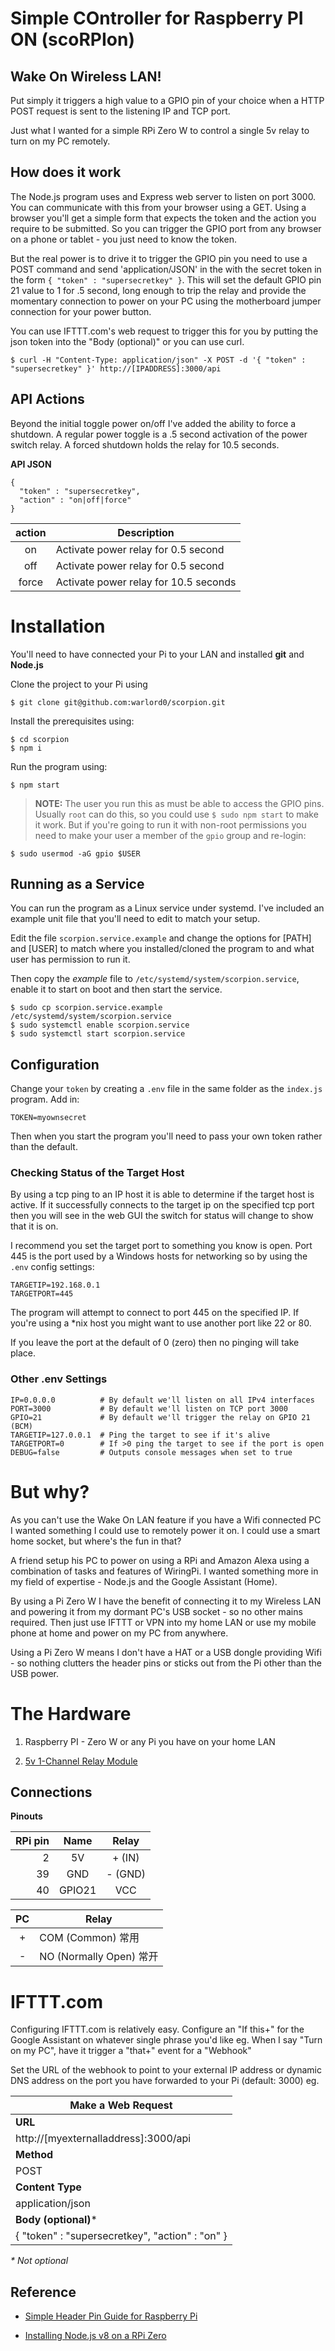 # Simple COntroller for Raspberry PI ON (scoRPIon)

## Wake On Wireless LAN!

Put simply it triggers a high value to a GPIO pin of your choice when a HTTP POST request is sent to the listening IP and TCP port.

Just what I wanted for a simple RPi Zero W to control a single 5v relay to turn on my PC remotely.

## How does it work

The Node.js program uses and Express web server to listen on port 3000. You can communicate with this from your browser using a GET. Using a browser you'll get a simple form that expects the token and the action you require to be submitted. So you can trigger the GPIO port from any browser on a phone or tablet - you just need to know the token.

But the real power is to drive it to trigger the GPIO pin you need to use a POST command and send 'application/JSON' in the with the secret token in the form `{ "token" : "supersecretkey" }`. This will set the default GPIO pin 21 value to 1 for .5 second, long enough to trip the relay and provide the momentary connection to power on your PC using the motherboard jumper connection for your power button.

You can use IFTTT.com's web request to trigger this for you by putting the json token into the "Body (optional)" or you can use curl.

```
$ curl -H "Content-Type: application/json" -X POST -d '{ "token" : "supersecretkey" }' http://[IPADDRESS]:3000/api
```

## API Actions

Beyond the initial toggle power on/off I've added the ability to force a shutdown. A regular power toggle is a .5 second activation of the power switch relay. A forced shutdown holds the relay for 10.5 seconds.

__API JSON__

```
{
  "token" : "supersecretkey",
  "action" : "on|off|force"
}
```

| action | Description |
| :-: | - |
| on | Activate power relay for 0.5 second |
| off | Activate power relay for 0.5 second |
| force |  Activate power relay for 10.5 seconds |

# Installation

You'll need to have connected your Pi to your LAN and installed __git__ and __Node.js__

Clone the project to your Pi using
```
$ git clone git@github.com:warlord0/scorpion.git
```

Install the prerequisites using:

```
$ cd scorpion
$ npm i
```
Run the program using:
```
$ npm start
```

> __NOTE:__ The user you run this as must be able to access the GPIO pins. Usually `root` can do this, so you could use `$ sudo npm start` to make it work. But if you're going to run it with non-root permissions you need to make your user a member of the `gpio` group and re-login:
```
$ sudo usermod -aG gpio $USER
```

## Running as a Service

You can run the program as a Linux service under systemd. I've included an example unit file that you'll need to edit to match your setup.

Edit the file `scorpion.service.example` and change the options for [PATH] and [USER] to match where you installed/cloned the program to and what user has permission to run it.

Then copy the _example_ file to `/etc/systemd/system/scorpion.service`, enable it to start on boot and then start the service.

```
$ sudo cp scorpion.service.example /etc/systemd/system/scorpion.service
$ sudo systemctl enable scorpion.service
$ sudo systemctl start scorpion.service
```

## Configuration

Change your `token` by creating a `.env` file in the same folder as the `index.js` program. Add in:

```
TOKEN=myownsecret
```

Then  when you start the program you'll need to pass your own token rather than the default.

### Checking Status of the Target Host

By using a tcp ping to an IP host it is able to determine if the target host is active. If it successfully connects to the target ip on the specified tcp port then you will see in the web GUI the switch for status will change to show that it is on.

I recommend you set the target port to something you know is open. Port 445 is the port used by a Windows hosts for networking so by using the `.env` config settings:

```
TARGETIP=192.168.0.1
TARGETPORT=445
```

The program will attempt to connect to port 445 on the specified IP. If you're using a \*nix host you might want to use another port like 22 or 80.

If you leave the port at the default of 0 (zero) then no pinging will take place.

### Other .env Settings

```
IP=0.0.0.0          # By default we'll listen on all IPv4 interfaces
PORT=3000           # By default we'll listen on TCP port 3000
GPIO=21             # By default we'll trigger the relay on GPIO 21 (BCM)
TARGETIP=127.0.0.1  # Ping the target to see if it's alive
TARGETPORT=0        # If >0 ping the target to see if the port is open
DEBUG=false         # Outputs console messages when set to true
```

# But why?

As you can't use the Wake On LAN feature if you have a Wifi connected PC I wanted something I could use to remotely power it on. I could use a smart home socket, but where's the fun in that?

A friend setup his PC to power on using a RPi and Amazon Alexa using a combination of tasks and features of WiringPi. I wanted something more in my field of expertise - Node.js and the Google Assistant (Home).

By using a Pi Zero W I have the benefit of connecting it to my Wireless LAN and powering it from my dormant PC's USB socket - so no other mains required. Then just use IFTTT or VPN into my home LAN or use my mobile phone at home and power on my PC from anywhere.

Using a Pi Zero W means I don't have a HAT or a USB dongle providing Wifi - so nothing clutters the header pins or sticks out from the Pi other than the USB power.

# The Hardware

1. Raspberry PI - Zero W or any Pi you have on your home LAN

2. [5v 1-Channel Relay Module](https://www.ebay.co.uk/itm/5V-1-Channel-Relay-Board-Module-for-Arduino-Raspberry-Pi-ARM-AVR-DSP-PIC/261993826722)

## Connections

__Pinouts__

| RPi pin | Name | Relay |
| -: | :-: | :-: |
| 2 | 5V | + (IN) |
| 39 | GND | - (GND) |
| 40 | GPIO21 | VCC |

| PC | Relay |
| :-: | - |
| + | COM (Common) 常用 |
| - | NO (Normally Open) 常开 |

# IFTTT.com

Configuring IFTTT.com is relatively easy. Configure an "If this+" for the Google Assistant on whatever single phrase you'd like eg. When I say "Turn on my PC", have it trigger a "that+" event for a "Webhook"

Set the URL of the webhook to point to your external IP address or dynamic DNS address on the port you have forwarded to your Pi (default: 3000) eg.

| Make a Web Request |
| - |
| __URL__ |
| http://[myexternalladdress]:3000/api |
| __Method__ |
| POST |
| __Content Type__ |
| application/json |
| __Body (optional)__* |
| { "token" : "supersecretkey", "action" : "on" } |


_* Not optional_

## Reference

* [Simple Header Pin Guide for Raspberry Pi](https://www.raspberrypi-spy.co.uk/2012/06/simple-guide-to-the-rpi-gpio-header-and-pins/)

* [Installing Node.js v8 on a RPi Zero](https://warlord0blog.wordpress.com/2018/06/27/node-js-v8-on-raspberry-pi-zero/)
